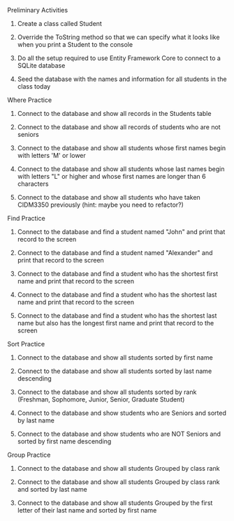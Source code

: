 Preliminary Activities

1) Create a class called Student

2) Override the ToString method so that we can specify what it looks like when you print a Student to the console

3) Do all the setup required to use Entity Framework Core to connect to a SQLite database

4) Seed the database with the names and information for all students in the class today

Where Practice

1) Connect to the database and show all records in the Students table

2) Connect to the database and show all records of students who are not seniors

3) Connect to the database and show all students whose first names begin with letters 'M' or lower

4) Connect to the database and show all students whose last names begin with letters "L" or higher and whose first names are longer than 6 characters

5) Connect to the database and show all students who have taken CIDM3350 previously (hint: maybe you need to refactor?)

Find Practice

1) Connect to the database and find a student named "John" and print that record to the screen

2) Connect to the database and find a student named "Alexander" and print that record to the screen

3) Connect to the database and find a student who has the shortest first name and print that record to the screen

4) Connect to the database and find a student who has the shortest last name and print that record to the screen

5)  Connect to the database and find a student who has the shortest last name but also has the longest first name and print that record to the screen

Sort Practice

1) Connect to the database and show all students sorted by first name

2) Connect to the database and show all students sorted by last name descending

3) Connect to the database and show all students sorted by rank (Freshman, Sophomore, Junior, Senior, Graduate Student)

4)  Connect to the database and show students who are Seniors and sorted by last name

5) Connect to the database and show students who are NOT Seniors and sorted by first name descending

Group Practice

1) Connect to the database and show all students Grouped by class rank

2) Connect to the database and show all students Grouped by class rank and sorted by last name

3) Connect to the database and show all students Grouped by the first letter of their last name and sorted by first name